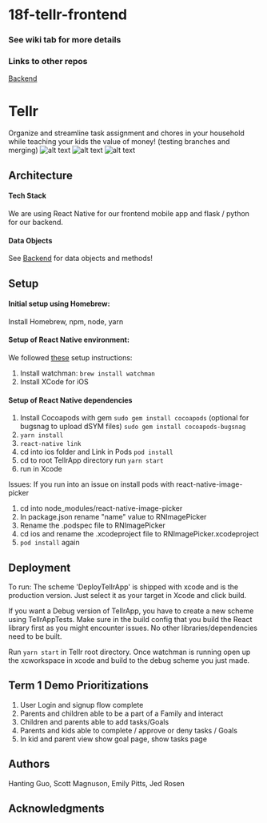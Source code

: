 # 18f-tellr-frontend

### See wiki tab for more details

### Links to other repos
[Backend](https://github.com/dartmouth-cs98/18f-tellr-backend)

# Tellr

Organize and streamline task assignment and chores in your household while teaching your kids the value of money! (testing branches and merging)
![alt text](https://github.com/dartmouth-cs98/18f-tellr-frontend/blob/master/Data%20Model%20and%20Sketches/18F-Tellr-Main.png)
![alt text](https://github.com/dartmouth-cs98/18f-tellr-frontend/blob/master/Data%20Model%20and%20Sketches/18F-Tellr-Parent.png)
![alt text](https://github.com/dartmouth-cs98/18f-tellr-frontend/blob/master/Data%20Model%20and%20Sketches/Tellr-18F-Child.png)


## Architecture

#### Tech Stack

We are using React Native for our frontend mobile app and flask / python for our backend.

#### Data Objects

See [Backend](https://github.com/dartmouth-cs98/18f-tellr-backend) for data objects and methods!

## Setup

#### Initial setup using Homebrew:
Install Homebrew, npm, node, yarn

#### Setup of React Native environment:
We followed [these](https://medium.com/@randerson112358/setup-react-native-environment-for-ios-97bf7faadf77) setup instructions:
1. Install watchman: `brew install watchman`
2. Install XCode for iOS

#### Setup of React Native dependencies

1.  Install Cocoapods with gem
`sudo gem install cocoapods`
(optional for bugsnag to upload dSYM files) 
`sudo gem install cocoapods-bugsnag`
2. `yarn install`
3. `react-native link`
4. cd into ios folder and Link in Pods
 `pod install`
6. cd to root TellrApp directory
run `yarn start`
7. run in Xcode

Issues: If you run into an issue on install pods with react-native-image-picker
1. cd into node_modules/react-native-image-picker
2. In package.json rename "name" value to RNImagePicker
3. Rename the .podspec file to RNImagePicker
4. cd ios and rename the .xcodeproject file to RNImagePicker.xcodeproject
5. `pod install` again

## Deployment
To run:
The scheme 'DeployTellrApp' is shipped with xcode and is the production version. Just select it as your target in Xcode and click build.

If you want a Debug version of TellrApp, you have to create a new scheme using TellrAppTests. Make sure in the build config that you build the React library first as you might encounter issues. No other libraries/dependencies need to be built. 

Run `yarn start` in Tellr root directory.
Once watchman is running open up the xcworkspace in xcode and build to the debug scheme you just made.

## Term 1 Demo Prioritizations
1. User Login and signup flow complete
2. Parents and children able to be a part of a Family and interact
3. Children and parents able to add tasks/Goals
4. Parents and kids able to complete / approve or deny tasks / Goals
5. In kid and parent view show goal page, show tasks page

## Authors

Hanting Guo, Scott Magnuson, Emily Pitts, Jed Rosen

## Acknowledgments
